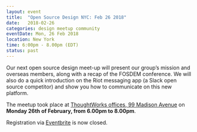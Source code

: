 ```yaml
---
layout: event
title:  "Open Source Design NYC: Feb 26 2018"
date:   2018-02-26
categories: design meetup community
eventDate: Mon, 26 Feb 2018
location: New York
time: 6:00pm - 8.00pm (EDT)
status: past
---
```


Our next open source design meet-up will present our group’s mission and overseas members, along with a recap of the FOSDEM conference. We will also do a quick introduction on the Riot messaging app (a Slack open source competitor) and show you how to communicate on this new platform.

The meetup took place at [ThoughtWorks offices, 99 Madison Avenue](https://www.google.com/maps/place/ThoughtWorks,+Inc./@40.7446828,-73.9870632,17z/data=!4m5!3m4!1s0x89c259a7c4fab243:0x7a7b1b141a048edf!8m2!3d40.7446828!4d-73.9848745) on **Monday 26th of February, from 6.00pm to 8.00pm**.

Registration via [Eventbrite](https://www.eventbrite.com/e/open-source-design-meetup-tickets-42963764777?aff=utm_source%3Deb_email%26utm_medium%3Demail%26utm_campaign%3Dnew_event_email&utm_term=eventurl_text) is now closed.
